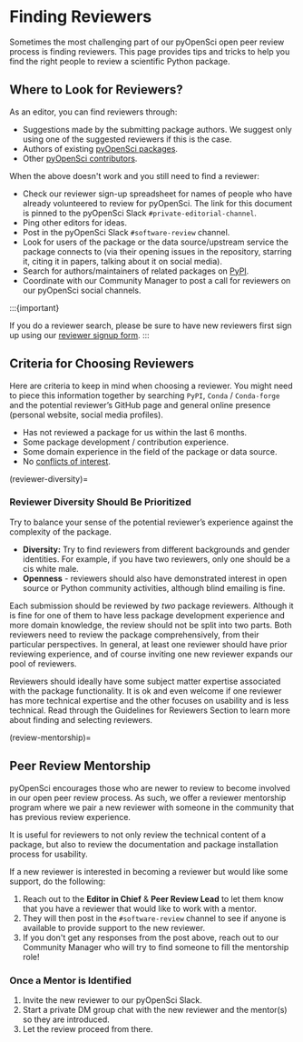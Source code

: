 # Finding Reviewers

Sometimes the most challenging part of our pyOpenSci open peer review process
is finding reviewers. This page provides tips and tricks to help you find the
right people to review a scientific Python package.

## Where to Look for Reviewers?

As an editor, you can find reviewers through:

* Suggestions made by the submitting package authors. We suggest only using
  one of the suggested reviewers if this is the case.
* Authors of existing [pyOpenSci packages](https://www.pyopensci.org/python-packages/).
* Other [pyOpenSci contributors](https://www.pyopensci.org/our-community/).

When the above doesn't work and you still need to find a reviewer:

* Check our reviewer sign-up spreadsheet for names of people who have already
  volunteered to review for pyOpenSci. The link for this document is pinned to
  the pyOpenSci Slack `#private-editorial-channel`.
* Ping other editors for ideas.
* Post in the pyOpenSci Slack `#software-review` channel.
* Look for users of the package or the data source/upstream service the
  package connects to (via their opening issues in the repository, starring
  it, citing it in papers, talking about it on social media).
* Search for authors/maintainers of related packages on [PyPI](https://pypi.org/search/).
* Coordinate with our Community Manager to post a call for reviewers on our
  pyOpenSci social channels.

:::{important}

If you do a reviewer search, please be sure to have new reviewers first sign
up using our [reviewer signup form](https://docs.google.com/forms/d/e/1FAIpQLSeVf-L_1-jYeO84OvEE8UemEoCmIiD5ddP_aO8S90vb7srADQ/viewform).
:::

## Criteria for Choosing Reviewers

Here are criteria to keep in mind when choosing a reviewer. You might need to
piece this information together by searching `PyPI`, `Conda` / `Conda-forge`
and the potential reviewer’s GitHub page and general online presence (personal
website, social media profiles).

* Has not reviewed a package for us within the last 6 months.
* Some package development / contribution experience.
* Some domain experience in the field of the package or data source.
* No [conflicts of interest](coi).

(reviewer-diversity)=
### Reviewer Diversity Should Be Prioritized

Try to balance your sense of the potential reviewer’s experience against the
complexity of the package.

* **Diversity:** Try to find reviewers from different backgrounds and gender identities. For example, if you have two reviewers, only one should be a cis white male.
* **Openness** - reviewers should also have demonstrated interest in open
  source or Python community activities, although blind emailing is fine.

Each submission should be reviewed by _two_ package reviewers. Although it is
fine for one of them to have less package development experience and more
domain knowledge, the review should not be split into two parts. Both
reviewers need to review the package comprehensively, from their particular
perspectives. In general, at least one reviewer should have prior reviewing
experience, and of course inviting one new reviewer expands our pool of
reviewers.

Reviewers should ideally have some subject matter expertise associated with
the package functionality. It is ok and even welcome if one reviewer has more
technical expertise and the other focuses on usability and is less technical.
Read through the Guidelines for Reviewers Section to learn more about finding
and selecting reviewers.

(review-mentorship)=
## Peer Review Mentorship

pyOpenSci encourages those who are newer to review to become involved in our
open peer review process. As such, we offer a reviewer mentorship program
where we pair a new reviewer with someone in the community that has previous
review experience.

It is useful for reviewers to not only review the technical content of a
package, but also to review the documentation and package installation process
for usability.

If a new reviewer is interested in becoming a reviewer but would like some
support, do the following:

1. Reach out to the **Editor in Chief** & **Peer Review Lead** to let them
   know that you have a reviewer that would like to work with a mentor.
2. They will then post in the `#software-review` channel to see if anyone is
   available to provide support to the new reviewer.
3. If you don't get any responses from the post above, reach out to our
   Community Manager who will try to find someone to fill the mentorship role!

### Once a Mentor is Identified

1. Invite the new reviewer to our pyOpenSci Slack.
2. Start a private DM group chat with the new reviewer and the mentor(s) so
   they are introduced.
3. Let the review proceed from there.
